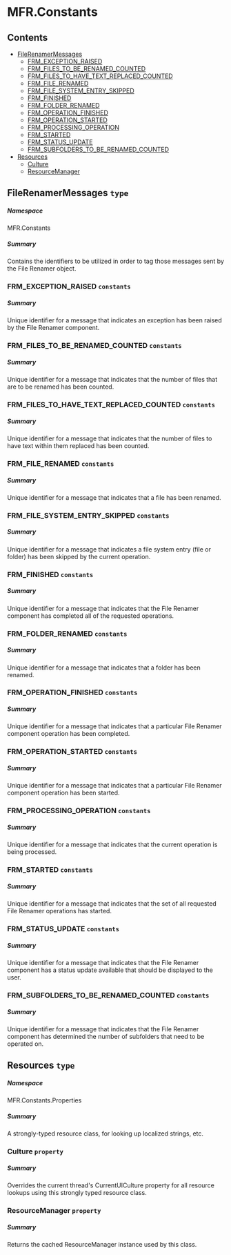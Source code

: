 <a name='assembly'></a>
# MFR.Constants

## Contents

- [FileRenamerMessages](#T-MFR-Constants-FileRenamerMessages 'MFR.Constants.FileRenamerMessages')
  - [FRM_EXCEPTION_RAISED](#F-MFR-Constants-FileRenamerMessages-FRM_EXCEPTION_RAISED 'MFR.Constants.FileRenamerMessages.FRM_EXCEPTION_RAISED')
  - [FRM_FILES_TO_BE_RENAMED_COUNTED](#F-MFR-Constants-FileRenamerMessages-FRM_FILES_TO_BE_RENAMED_COUNTED 'MFR.Constants.FileRenamerMessages.FRM_FILES_TO_BE_RENAMED_COUNTED')
  - [FRM_FILES_TO_HAVE_TEXT_REPLACED_COUNTED](#F-MFR-Constants-FileRenamerMessages-FRM_FILES_TO_HAVE_TEXT_REPLACED_COUNTED 'MFR.Constants.FileRenamerMessages.FRM_FILES_TO_HAVE_TEXT_REPLACED_COUNTED')
  - [FRM_FILE_RENAMED](#F-MFR-Constants-FileRenamerMessages-FRM_FILE_RENAMED 'MFR.Constants.FileRenamerMessages.FRM_FILE_RENAMED')
  - [FRM_FILE_SYSTEM_ENTRY_SKIPPED](#F-MFR-Constants-FileRenamerMessages-FRM_FILE_SYSTEM_ENTRY_SKIPPED 'MFR.Constants.FileRenamerMessages.FRM_FILE_SYSTEM_ENTRY_SKIPPED')
  - [FRM_FINISHED](#F-MFR-Constants-FileRenamerMessages-FRM_FINISHED 'MFR.Constants.FileRenamerMessages.FRM_FINISHED')
  - [FRM_FOLDER_RENAMED](#F-MFR-Constants-FileRenamerMessages-FRM_FOLDER_RENAMED 'MFR.Constants.FileRenamerMessages.FRM_FOLDER_RENAMED')
  - [FRM_OPERATION_FINISHED](#F-MFR-Constants-FileRenamerMessages-FRM_OPERATION_FINISHED 'MFR.Constants.FileRenamerMessages.FRM_OPERATION_FINISHED')
  - [FRM_OPERATION_STARTED](#F-MFR-Constants-FileRenamerMessages-FRM_OPERATION_STARTED 'MFR.Constants.FileRenamerMessages.FRM_OPERATION_STARTED')
  - [FRM_PROCESSING_OPERATION](#F-MFR-Constants-FileRenamerMessages-FRM_PROCESSING_OPERATION 'MFR.Constants.FileRenamerMessages.FRM_PROCESSING_OPERATION')
  - [FRM_STARTED](#F-MFR-Constants-FileRenamerMessages-FRM_STARTED 'MFR.Constants.FileRenamerMessages.FRM_STARTED')
  - [FRM_STATUS_UPDATE](#F-MFR-Constants-FileRenamerMessages-FRM_STATUS_UPDATE 'MFR.Constants.FileRenamerMessages.FRM_STATUS_UPDATE')
  - [FRM_SUBFOLDERS_TO_BE_RENAMED_COUNTED](#F-MFR-Constants-FileRenamerMessages-FRM_SUBFOLDERS_TO_BE_RENAMED_COUNTED 'MFR.Constants.FileRenamerMessages.FRM_SUBFOLDERS_TO_BE_RENAMED_COUNTED')
- [Resources](#T-MFR-Constants-Properties-Resources 'MFR.Constants.Properties.Resources')
  - [Culture](#P-MFR-Constants-Properties-Resources-Culture 'MFR.Constants.Properties.Resources.Culture')
  - [ResourceManager](#P-MFR-Constants-Properties-Resources-ResourceManager 'MFR.Constants.Properties.Resources.ResourceManager')

<a name='T-MFR-Constants-FileRenamerMessages'></a>
## FileRenamerMessages `type`

##### Namespace

MFR.Constants

##### Summary

Contains the identifiers to be utilized in order to tag those messages
sent by the File Renamer object.

<a name='F-MFR-Constants-FileRenamerMessages-FRM_EXCEPTION_RAISED'></a>
### FRM_EXCEPTION_RAISED `constants`

##### Summary

Unique identifier for a message that indicates an exception has been
raised by the File Renamer component.

<a name='F-MFR-Constants-FileRenamerMessages-FRM_FILES_TO_BE_RENAMED_COUNTED'></a>
### FRM_FILES_TO_BE_RENAMED_COUNTED `constants`

##### Summary

Unique identifier for a message that indicates that the number of
files that are to be renamed has been counted.

<a name='F-MFR-Constants-FileRenamerMessages-FRM_FILES_TO_HAVE_TEXT_REPLACED_COUNTED'></a>
### FRM_FILES_TO_HAVE_TEXT_REPLACED_COUNTED `constants`

##### Summary

Unique identifier for a message that indicates that the number of
files to have text within them replaced has been counted.

<a name='F-MFR-Constants-FileRenamerMessages-FRM_FILE_RENAMED'></a>
### FRM_FILE_RENAMED `constants`

##### Summary

Unique identifier for a message that indicates that a file has been renamed.

<a name='F-MFR-Constants-FileRenamerMessages-FRM_FILE_SYSTEM_ENTRY_SKIPPED'></a>
### FRM_FILE_SYSTEM_ENTRY_SKIPPED `constants`

##### Summary

Unique identifier for a message that indicates a file system entry
(file or folder) has been skipped by the current operation.

<a name='F-MFR-Constants-FileRenamerMessages-FRM_FINISHED'></a>
### FRM_FINISHED `constants`

##### Summary

Unique identifier for a message that indicates that the File Renamer
component has completed all of the requested operations.

<a name='F-MFR-Constants-FileRenamerMessages-FRM_FOLDER_RENAMED'></a>
### FRM_FOLDER_RENAMED `constants`

##### Summary

Unique identifier for a message that indicates that a folder has been renamed.

<a name='F-MFR-Constants-FileRenamerMessages-FRM_OPERATION_FINISHED'></a>
### FRM_OPERATION_FINISHED `constants`

##### Summary

Unique identifier for a message that indicates that a particular
File Renamer component operation has been completed.

<a name='F-MFR-Constants-FileRenamerMessages-FRM_OPERATION_STARTED'></a>
### FRM_OPERATION_STARTED `constants`

##### Summary

Unique identifier for a message that indicates that a particular
File Renamer component operation has been started.

<a name='F-MFR-Constants-FileRenamerMessages-FRM_PROCESSING_OPERATION'></a>
### FRM_PROCESSING_OPERATION `constants`

##### Summary

Unique identifier for a message that indicates that the current
operation is being processed.

<a name='F-MFR-Constants-FileRenamerMessages-FRM_STARTED'></a>
### FRM_STARTED `constants`

##### Summary

Unique identifier for a message that indicates that the set of all
requested File Renamer operations has started.

<a name='F-MFR-Constants-FileRenamerMessages-FRM_STATUS_UPDATE'></a>
### FRM_STATUS_UPDATE `constants`

##### Summary

Unique identifier for a message that indicates that the File Renamer
component has a status update available that should be displayed to
the user.

<a name='F-MFR-Constants-FileRenamerMessages-FRM_SUBFOLDERS_TO_BE_RENAMED_COUNTED'></a>
### FRM_SUBFOLDERS_TO_BE_RENAMED_COUNTED `constants`

##### Summary

Unique identifier for a message that indicates that the File Renamer
component has determined the number of subfolders that need to be
operated on.

<a name='T-MFR-Constants-Properties-Resources'></a>
## Resources `type`

##### Namespace

MFR.Constants.Properties

##### Summary

A strongly-typed resource class, for looking up localized strings, etc.

<a name='P-MFR-Constants-Properties-Resources-Culture'></a>
### Culture `property`

##### Summary

Overrides the current thread's CurrentUICulture property for all
  resource lookups using this strongly typed resource class.

<a name='P-MFR-Constants-Properties-Resources-ResourceManager'></a>
### ResourceManager `property`

##### Summary

Returns the cached ResourceManager instance used by this class.
